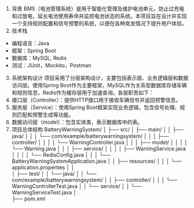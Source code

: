 1. 背景
BMS（电池管理系统）是用于智能化管理及维护电池单元，防止过充电和过放电，延长电池使用寿命并监控电池状态的系统。本项目旨在设计并实现一个支持规则配置和信号预警的系统，以便在各种突发情况下提升用户体验。
2. 技术栈
- 编程语言：Java
- 框架：Spring Boot
- 数据库：MySQL, Redis
- 测试：JUnit，Mockito，Postman
3. 系统架构设计
项目采用了分层架构设计，主要包括表示层、业务逻辑层和数据访问层。使用Spring Boot作为主要框架，MySQL作为关系型数据库存储车辆和规则信息，Redis作为缓存层用于加速查询。各层职责如下：
1. 接口层（Controller）：提供HTTP接口用于接收车辆信号并返回预警信息。
2. 服务层（Service）：使用Spring Boot框架实现业务逻辑，包含信号处理、规则匹配和预警生成等功能。
3. 数据访问层（model）：包含实体类，表示数据库中的表。
4. 项目总体结构
BatteryWarningSystem/
│
├── src/
│   ├── main/
│   │   ├── java/
│   │   │   └── com/example/batterywarningsystem/
│   │   │       ├── controller/
│   │   │       │   └── WarningController.java
│   │   │       ├── model/
│   │   │       │   └── Warning.java
│   │   │       ├── service/
│   │   │       │   ├── WarningService.java
│   │   │       │   └── RedisConfig.java
│   │   │       └── BatteryWarningSystemApplication.java
│   │   ├── resources/
│   │   │   └── application.properties
│   │   
│   ├── test/
│   │   └── java/
│   │       └── com/example/batterywarningsystem/
│   │           ├── controller/
│   │           │   └── WarningControllerTest.java
│   │           └── service/
│   │               └── WarningServiceTest.java
│   
├── pom.xml
